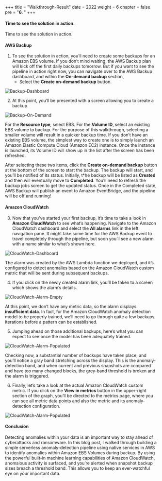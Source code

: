+++
title = "Walkthrough-Result"
date = 2022
weight = 6
chapter = false
pre = "<b>6. </b>"
+++


#### Time to see the solution in action.

Time to see the solution in action.

#### AWS Backup

1. To see the solution in action, you’ll need to create some backups for an Amazon EBS volume. If you don’t mind waiting, the AWS Backup plan will kick off the first daily backups tomorrow. But if you want to see the pipeline in action right now, you can navigate over to the AWS Backup dashboard, and within the **On-demand backup** section, 
   + Select the **Create on-demand backup** button.

![Backup-Dashboard](/images/6.WalkthroughResult/001-Backup-Dashboard.png)

2. At this point, you’ll be presented with a screen allowing you to create a backup.

![Backup-On-Demand](/images/6.WalkthroughResult/002-Backup-On-Demand.png)

   For the **Resource type**, select EBS. For the **Volume ID**, select an existing EBS volume to backup. For the purpose of this walkthrough, selecting a smaller volume will result in a quicker backup time. If you don’t have an existing EBS volume, the simplest way to create one is to simply launch an Amazon Elastic Compute Cloud (Amazon EC2) instance. Once the instance is launched, its Volume ID will show up in the list after the screen has been refreshed.

   After selecting these two items, click the **Create on-demand backup** button at the bottom of the screen to start the backup. The backup will start, and you’ll be notified of its status. Initially, t*he backup will be listed as **Created** and then will eventually move to **Completed**. You’ll need to refresh the backup jobs screen to get the updated status. Once in the Completed state, AWS Backup will publish an event to Amazon EventBridge, and the pipeline will be off and running!

#### Amazon CloudWatch

3. Now that you’ve started your first backup, it’s time to take a look in **Amazon CloudWatch** to see what’s happening. Navigate to the Amazon CloudWatch dashboard and select the **All alarms** link in the left navigation pane. It might take some time for the AWS Backup event to travel completely through the pipeline, but soon you’ll see a new alarm with a name similar to what’s shown here.

![CloudWatch-Dashboard](/images/6.WalkthroughResult/003-CloudWatch-Dashboard.png)

The alarm was created by the AWS Lambda function we deployed, and it’s configured to detect anomalies based on the Amazon CloudWatch custom metric that will be sent during subsequent backups.

4. If you click on the newly created alarm link, you’ll be taken to a screen which shows the alarm’s details.

![CloudWatch-Alarm-Empty](/images/6.WalkthroughResult/004-CloudWatch-Alarm-Empty.png)

At this point, we don’t have any metric data, so the alarm displays **insufficient data**. In fact, for the Amazon CloudWatch anomaly detection model to be properly trained, we’ll need to go through quite a few backups iterations before a pattern can be established.

5. Jumping ahead on those additional backups, here’s what you can expect to see once the model has been adequately trained.

![CloudWatch-Alarm-Populated](/images/6.WalkthroughResult/005-CloudWatch-Alarm-Populated.png)

Checking now, a substantial number of backups have taken place, and you’ll notice a gray band stretching across the display. This is the anomaly-detection band, and when current and previous snapshots are compared and have too many changed blocks, the grey-band threshold is broken and the alarm is triggered.

6. Finally, let’s take a look at the actual Amazon CloudWatch custom metric. If you click on the **View in metrics** button in the upper-right section of the graph, you’ll be directed to the metrics page, where you can see all metric data points and also the metric and its anomaly-detection configuration.

![CloudWatch-Alarm-Populated](/images/6.WalkthroughResult/006-CloudWatch-Metrics.png)

#### Conclusion

Detecting anomalies within your data is an important way to stay ahead of cyberattacks and ransomware. In this blog post, I walked through building a simple serverless anomaly-detection pipeline using native services in AWS to identify anomalies within Amazon EBS Volumes during backup. By using the powerful built-in machine learning capabilities of Amazon CloudWatch, anomalous activity is surfaced, and you’re alerted when snapshot backup sizes breach a threshold band. This allows you to keep an ever-watchful eye on your important data.

